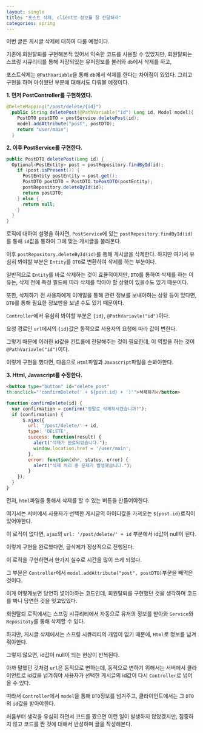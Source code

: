 ```yaml
---
layout: single
title: "포스트 삭제, client로 정보를 잘 전달하자"
categories: spring
---
```


이번 글은 게시글 삭제에 대하여 다룰 예정이다. 

기존에 회원탈퇴를 구현해본적 있어서 익숙한 코드를 사용할 수 있었지만, 회원탈퇴는 스프링 시큐리티를 통해 저장되있는 유저정보를 불러와 `db`에서 삭제를 하고, 

포스트삭제는 `@PathVariable`을 통해 `db`에서 삭제를 한다는 차이점이 있었다. 그리고 구현을 하며 아쉬웠던 부분에 대해서도 다뤄볼 예정이다.

**1. 먼저 PostController를 구현하였다.**

```java
@DeleteMapping("/post/delete/{id}")
  public String deletePost(@PathVariable("id") Long id, Model model){
    PostDTO postDTO = postService.deletePost(id);
    model.addAttribute("post", postDTO);
    return "user/main";
  }
```

**2. 이후 PostService를 구현한다.**

```java
public PostDTO deletePost(Long id) {
  Optional<PostEntity> post = postRepository.findById(id);
    if (post.isPresent()) {
      PostEntity postEntity = post.get();
      PostDTO postDTO = PostDTO.toPostDTO(postEntity);
      postRepository.deleteById(id);
      return postDTO;
    } else {
      return null;
    }
  }
}
```

로직에 대하여 설명을 하자면, `PostService`에 있는 `postRepository.findById(id)`를 통해 `id`값을 통하여 그에 맞는 게시글을 불러온다. 

이후 `postRepository.deleteById(id)`를 통해 게시글을 삭제한다. 하지만 여기서 유심히 봐야할 부분은 `Entity`를 `DTO`로 변환하여 삭제를 하는 부분이다.

일반적으로 `Entity`를 바로 삭제하는 것이 효율적이지만, `DTO`를 통하여 삭제를 하는 이유는, 삭제 전에 특정 필드에 따라 삭제를 막아야 할 상황이 있을수도 있기 때문이다.

또한, 삭제하기 전 사용자에게 이메일을 통해 관련 정보를 보내야하는 상황 등이 있다면, `DTO`를 통해 필요한 정보만을 보낼 수도 있기 때문이다.

`Controller`에서 유심히 봐야할 부분은 `{id}`, `@PathVariavle("id")`이다.

요청 경로인 `url`에서의 `{id}`값은 동적으로 사용자의 요청에 따라 값이 변한다. 

그렇기 때문에 이러한 id값을 컨트롤에 전달해주는 것이 필요한데, 이 역할을 하는 것이 `@PathVariavle("id")`이다.

이렇게 구현을 했다면, 다음으로 `Html`파일과 `Javascript`파일을 손봐야한다.

**3. Html, Javascript를 수정한다.**

```html
<button type="button" id="delete_post"
th:onclick="'confirmDelete(' + ${post.id} + ')'">삭제하기</button>
```

```javascript
function confirmDelete(id) {
  var confirmation = confirm("정말로 삭제하시겠습니까?");
  if (confirmation) {
      $.ajax({
        url: '/post/delete/' + id,
        type: 'DELETE',
        success: function(result) {
          alert("삭제가 완료되었습니다.");
          window.location.href = '/user/main';
        },
        error: function(xhr, status, error) {
          alert("삭제 처리 중 문제가 발생했습니다.");
        }
    });
  }
}
```

먼저, `html`파일을 통해서 삭제를 할 수 있는 버튼을 만들어야한다.

여기서는 서버에서 사용자가 선택한 게시글의 아이디값을 가져오는 `${post.id}`로직이 있어야한다.

이 로직이 없다면, `ajax`의 `url: '/post/delete/' + id` 부분에서 id값이 null이 된다.

이렇게 구현을 완료했다면, 글삭제가 정상적으로 진행된다.

이 로직을 구현하면서 한가지 실수로 시간을 많이 쓰게 되었다. 

그 부분은 `Controller`에서 `model.addAttribute("post", postDTO)`부분을 빼먹은 것이다. 

이게 어떻게보면 당연히 넣어야하는 코드인데, 회원탈퇴를 구현했던 것을 생각하며 코드를 짜니 당연한 것을 잊고있었다.

회원탈퇴 로직에서는 스프링 시큐리티에서 자동으로 유저의 정보를 받아와 `Service`와 `Repositoty`를 통해 삭제할 수 있다.

하지만, 게시글 삭제에서는 스프링 시큐리티의 개입이 없기 때문에, `Html`로 정보를 넘겨줘야한다.

그렇지 않으면, id값이 null이 되는 현상이 반복된다. 

아까 말했던 것처럼 `url`은 동적으로 변하는데, 동적으로 변하기 위해서는 서버에서 클라이언트로 id값을 넘겨줘야 사용자가 선택한 게시글의 id값이 다시 `Controller`로 넘어올 수 있다.

따라서 `Controller`에서 `model`을 통해 `DTO`정보를 넘겨주고, 클라이언트에서는 그 `DTO`의 `id`값을 받아야한다.

처음부터 생각을 유심히 하면서 코드를 짰으면 이런 일이 발생하지 않았겠지만, 집중하지 않고 코드를 짠 것에 대해서 반성하며 글을 작성해본다.


